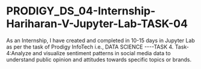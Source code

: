# PRODIGY_DS_04-Internship-Hariharan-V-Jupyter-Lab-TASK-04
As an Internship, I have created and completed in 10-15 days in Jupyter Lab as per the task of Prodigy InfoTech i.e., DATA SCIENCE ----TASK 4. 
Task-4:Analyze and visualize sentiment patterns in social media data to understand public opinion and attitudes towards specific topics or brands.
